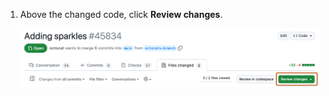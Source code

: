 1. Above the changed code, click **Review changes**.

   ![Screenshot of the "Files changed" tab of a pull request. The "Review changes" button is outlined in dark orange.](/assets/images/help/pull_requests/review-changes-button.png)
